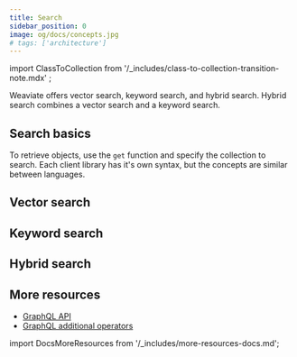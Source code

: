 ```yaml
---
title: Search
sidebar_position: 0
image: og/docs/concepts.jpg
# tags: ['architecture']
---
```


import ClassToCollection from '/_includes/class-to-collection-transition-note.mdx' ;

<ClassToCollection /> 

Weaviate offers vector search, keyword search, and hybrid search. Hybrid search combines a vector search and a keyword search.

## Search basics

To retrieve objects, use the `get` function and specify the collection to search. Each client library has it's own syntax, but the concepts are similar between languages.

## Vector search

## Keyword search

## Hybrid search

## More resources

- [GraphQL API](/developers/weaviate/api/graphql)
- [GraphQL additional operators](/developers/weaviate/api/graphql/additional-operators)

import DocsMoreResources from '/_includes/more-resources-docs.md';

<DocsMoreResources />
